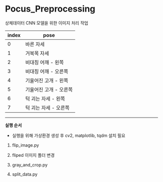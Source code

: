 # Pocus_Preprocessing

상체데이터 CNN 모델을 위한 이미지 처리 작업

| index | pose                   |
| ----- | ---------------------- |
| 0     | 바른 자세              |
| 1     | 거북목 자세            |
| 2     | 비대칭 어깨 - 왼쪽     |
| 3     | 비대칭 어깨 - 오른쪽   |
| 4     | 기울어진 고개 - 왼쪽   |
| 5     | 기울어진 고개 - 오른쪽 |
| 6     | 턱 괴는 자세 - 왼쪽    |
| 7     | 턱 괴는 자세 - 오른쪽  |

---

**실행 순서**

- 실행을 위해 가상환경 생성 후 cv2, matplotlib, tqdm 설치 필요

1. flip_image.py

2. fliped 이미지 폴더 변경

3. gray_and_crop.py

4. split_data.py
